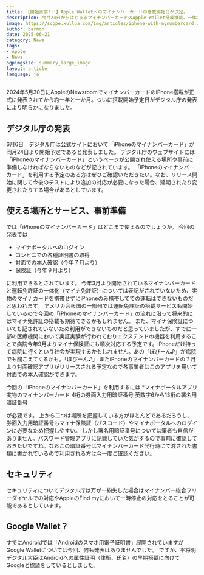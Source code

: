 ```yaml
---
title: 【開始直前!!!】Apple Walletへのマイナンバーカードの搭載開始日が決定。
description: 今月24日からはじまるマイナンバーカードのApple Wallet搭載機能。一体なにができるのか。事前準備も確認しましょう!!!
image: https://scope.xullua.com/img/articles/iphone-with-mynumbercard.webp
author: barmon
date: 2025-06-21
category: News
tags:
- Apple
- News
ogpimgsize: summary_large_image
layout: article
language: ja
---
```


2024年5月30日にAppleのNewsroomでマイナンバーカードのiPhone搭載が正式に発表されてから約一年と一か月。ついに搭載開始予定日がデジタル庁の発表により明らかになりました。


## デジタル庁の発表
6月6日　デジタル庁は公式サイトにおいて「iPhoneのマイナンバーカード」が同月24日より開始予定であると発表しました。
デジタル庁のウェブサイトには「iPhoneのマイナンバーカード」というページが公開され使える場所や事前に準備しなければならないものなどが記されています。
「iPhoneのマイナンバーカード」を利用する予定のある方はぜひご確認いただきたい。なお、リリース開始に関して今後のテストにより追加の対応が必要になった場合、延期されたり変更されたりする場合があるとしています。

## 使える場所とサービス、事前準備
では「iPhoneのマイナンバーカード」はどこまで使えるのでしょうか。
今回の発表では
* マイナポータルへのログイン
* コンビニでの各種証明書の取得
* 対面での本人確認（今年７月より）
* 保険証（今年９月より）

に利用できるとされています。
今年3月より開始されているマイナンバーカードと運転免許証の一体化（マイナ免許証）については表記がされていないため、実物のマイナカードを携帯せずにiPhoneのみ携帯してでの運転はできないものだと思われます。
アメリカ合衆国の一部州では運転免許証の搭載サービスも開始しているので今回の「iPhoneのマイナンバーカード」の流れに沿って将来的にはマイナ免許証の搭載も期待できるかもしれません。
また、マイナ保険証についても記されていないため利用ができないものだと思っていましたが、すでに一部の医療機関において実証実験が行われておりエクステンドの機器を利用することで病院今年9月よりマイナ保険証にも順次対応する予定です。iPhoneだけ持って病院に行くという社会が実現するかもしれません。あの「ぽぴーん♪」が病院でも聞こえてくるかも。「ぽぴーん♪」
またiPhoneのマイナンバーカードの７月より対面確認アプリがリリースされる予定なので各事業者はこのアプリを用いて対面での本人確認ができます。



今回の「iPhoneのマイナンバーカード」を利用するには
*マイナポータルアプリ
実物のマイナンバーカード
4桁の券面入力用暗証番号
英数字6から13桁の署名用暗証番号

が必要です。
上から二つは場所を把握している方がほとんどであるだろうし、券面入力用暗証番号もマイナ保険証（パスコード）やマイナポータルへのログインに必要なため把握しやすい。
しかし署名用暗証番号については筆者も自信がありません。パスワード管理アプリに記録していた気がするので事前に確認しておきたいですね。なおこの暗証番号はマイナンバーカード発行時にて渡された書類に書かれているので利用される方は今一度ご確認ください。

## セキュリティ
セキュリティについてデジタル庁は万が一紛失した場合はマイナンバー総合フリーダイヤルでの対応やAppleのFind myにおいて一時停止の対応をとることが可能であるとしています。

## Google Wallet？
すでにAndroidでは「Androidのスマホ用電子証明書」展開されていますがGoogle Walletについては今回、何も発表はありませんでした。
ですが、平将明デジタル大臣はAndroidへの属性証明（住所、氏名）の早期搭載に向けてGoogleと協議をしているとしました。
